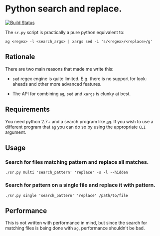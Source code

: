 # Python search and replace.

[![Build Status](https://travis-ci.org/pmav99/search-and-replace.svg?branch=master)](https://travis-ci.org/pmav99/search-and-replace)

The `sr.py` script is practically a pure python equivalent to:

```
ag <regex> -l <search_args> | xargs sed -i 's/<regex>/<replace>/g'
```

## Rationale

There are two main reasons that made me write this:

* `sed` regex engine is quite limited. E.g. there is no support for look-aheads and other more
advanced features.

* The API for combining `ag`, `sed` and `xargs` is clunky at best.

## Requirements

You need python 2.7+ and a search program like [`ag`](https://github.com/ggreer/the_silver_searcher).
If you wish to use a different program that `ag` you can do so by using the appropriate `CLI`
argument.

## Usage

### Search for files matching pattern and replace all matches.

```
./sr.py multi 'search_pattern' 'replace' -s -l --hidden
```

### Search for pattern on a single file and replace it with pattern.

```
./sr.py single 'search_pattern' 'replace' /path/to/file
```

## Performance

This is not written with performance in mind, but since the search for matching files is being done
with `ag`, performance shouldn't be bad.

